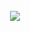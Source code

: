 
<div align="center">
    <br>
    <img src="https://metrics.lecoq.io/zanelladev?template=classic&isocalendar=1&languages=1&isocalendar.duration=halfyear&languages.limit=8&languages.threshold=0%25&languages.colors=github&languages.sections=most-used&languages.indepth=false&languages.analysis.timeout=15&languages.categories=markup%2C%20programming&languages.recent.categories=markup%2C%20programming&languages.recent.load=300&languages.recent.days=14&config.timezone=America%2FSao_Paulo">
</div>

